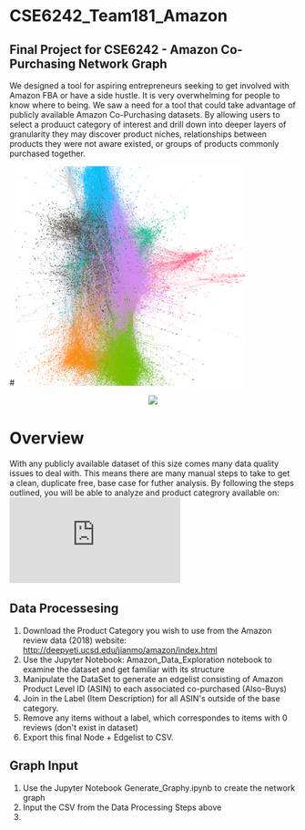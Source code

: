 # CSE6242_Team181_Amazon

## Final Project for CSE6242 - Amazon Co-Purchasing Network Graph

We designed a tool for aspiring entrepreneurs seeking to get involved with Amazon FBA or have a side hustle.  It is very overwhelming for people to know where to being.  We saw a need for a tool that could take advantage of publicly available Amazon Co-Purchasing datasets.  By allowing users to select a produuct category of interest and drill down into deeper layers of granularity they may discover product niches, relationships between products they were not aware existed, or groups of products commonly purchased together.



#![Leiden](LeidenImg.png#center)

<p align="center">
  <img src="https://github.com/0n0n0m0uz/CSE6242_Team181_Amazon/blob/main/LeidenImg.png"/>
</p>

# Overview

With any publicly available dataset of this size comes many data quality issues to deal with.  This means there are many manual steps to take to get a clean, duplicate free, base case for futher analysis.  By following the steps outlined, you will be able to analyze and product categrory available on: ![Amazon review data](http://deepyeti.ucsd.edu/jianmo/amazon/index.html)


## Data Processesing
1. Download the Product Category you wish to use from the Amazon review data (2018) website:
http://deepyeti.ucsd.edu/jianmo/amazon/index.html
2. Use the Jupyter Notebook: Amazon_Data_Exploration notebook to examine the dataset and get familiar with its structure
3. Manipulate the DataSet to generate an edgelist consisting of Amazon Product Level ID (ASIN) to each associated co-purchased (Also-Buys)
4. Join in the Label (Item Description) for all ASIN's outside of the base category.
5. Remove any items without a label, which correspondes to items with 0 reviews (don't exist in dataset)
6. Export this final Node + Edgelist to CSV.

## Graph Input
1. Use the Jupyter Notebook Generate_Graphy.ipynb to create the network graph
2. Input the CSV from the Data Processing Steps above
3. 

